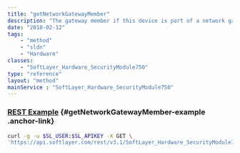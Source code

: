 ```yaml
---
title: "getNetworkGatewayMember"
description: "The gateway member if this device is part of a network gateway."
date: "2018-02-12"
tags:
    - "method"
    - "sldn"
    - "Hardware"
classes:
    - "SoftLayer_Hardware_SecurityModule750"
type: "reference"
layout: "method"
mainService : "SoftLayer_Hardware_SecurityModule750"
---
```


### [REST Example](#getNetworkGatewayMember-example) <a href="/article/rest/"><i class="fas fa-question"></i></a> {#getNetworkGatewayMember-example .anchor-link} 
```bash
curl -g -u $SL_USER:$SL_APIKEY -X GET \
'https://api.softlayer.com/rest/v3.1/SoftLayer_Hardware_SecurityModule750/{SoftLayer_Hardware_SecurityModule750ID}/getNetworkGatewayMember'
```
